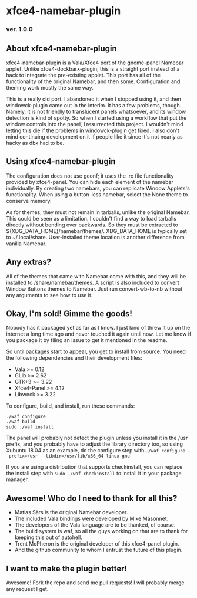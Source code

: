 # xfce4-namebar-plugin
### ver. 1.0.0

## About xfce4-namebar-plugin

xfce4-namebar-plugin is a Vala/Xfce4 port of the gnome-panel Namebar applet. Unlike xfce4-dockbarx-plugin, this is a straight port instead of a hack to integrate the pre-existing applet. This port has all of the functionality of the original Namebar, and then some. Configuration and theming work mostly the same way.

This is a really old port. I abandoned it when I stopped using it, and then windowck-plugin came out in the interim. It has a few problems, though. Namely, it is not friendly to translucent panels whatsoever, and its window detection is kind of spotty. So when I started using a workflow that put the window controls into the panel, I resurrected this project. I wouldn't mind letting this die if the problems in windowck-plugin get fixed. I also don't mind continuing development on it if people like it since it's not nearly as hacky as dbx had to be.

## Using xfce4-namebar-plugin

The configuration does not use gconf; it uses the .rc file functionality provided by xfce4-panel. You can hide each element of the namebar individually. By creating two namebars, you can replicate Window Applets's functionality. When using a button-less namebar, select the None theme to conserve memory.

As for themes, they must not remain in tarballs, unlike the original Namebar. This could be seen as a limitation. I couldn't find a way to load tarballs directly without bending over backwards. So they must be extracted to ${XDG_DATA_HOME}/namebar/themes/<theme name>. XDG_DATA_HOME is typically set to ~/.local/share. User-installed theme location is another difference from vanilla Namebar.

## Any extras?

All of the themes that came with Namebar come with this, and they will be installed to <prefix>/share/namebar/themes. A script is also included to convert Window Buttons themes to Namebar. Just run convert-wb-to-nb without any arguments to see how to use it.

## Okay, I'm sold! Gimme the goods!

Nobody has it packaged yet as far as I know. I just kind of threw it up on the internet a long time ago and never touched it again until now. Let me know if you package it by filing an issue to get it mentioned in the readme.

So until packages start to appear, you get to install from source. You need the following dependencies and their development files:

* Vala >= 0.12
* GLib >= 2.62
* GTK+3 >= 3.22
* Xfce4-Panel >= 4.12
* Libwnck >= 3.22

To configure, build, and install, run these commands:

    ./waf configure
    ./waf build
    sudo ./waf install

The panel will probably not detect the plugin unless you install it in the /usr prefix, and you probably have to adjust the library directory too, so using Xubuntu 18.04 as an example, do the configure step with `./waf configure --prefix=/usr --libdir=/usr/lib/x86_64-linux-gnu`

If you are using a distribution that supports checkinstall, you can replace the install step with `sudo ./waf checkinstall` to install it in your package manager.

## Awesome! Who do I need to thank for all this?

* Matias Särs is the original Namebar developer.
* The included Vala bindings were developed by Mike Masonnet.
* The developers of the Vala language are to be thanked, of course.
* The build system is waf, so all the guys working on that are to thank for keeping this out of autohell.
* Trent McPheron is the original developer of this xfce4-panel plugin.
* And the github community to whom I entrust the future of this plugin.

## I want to make the plugin better!

Awesome! Fork the repo and send me pull requests! I will probably merge any request I get.
